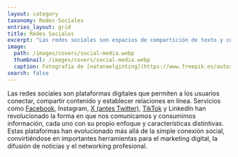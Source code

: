 ```yaml
---
layout: category
taxonomy: Redes-Sociales
entries_layout: grid
title: Redes Sociales
excerpt: "Las redes sociales son espacios de compartición de texto y contenido multimedia dentro de grupos de usuarios o de forma abierta a la red."
image:
  path: /images/covers/social-media.webp
  thumbnail: /images/covers/social-media.webp
  caption: Fotografía de [natanaelginting](https://www.freepik.es/autor/natanaelginting)
search: false
---
```

Las redes sociales son plataformas digitales que permiten a los usuarios conectar, compartir contenido y establecer relaciones en línea. Servicios como [Facebook](https://www.ayudaenlaweb.com/redes-sociales/que-es-facebook/), Instagram, [X (antes Twitter)](https://www.ayudaenlaweb.com/redes-sociales/que-es-twitter/), [TikTok](https://www.ayudaenlaweb.com/redes-sociales/que-es-tiktok/) y LinkedIn han revolucionado la forma en que nos comunicamos y consumimos información, cada uno con su propio enfoque y características distintivas. Estas plataformas han evolucionado más allá de la simple conexión social, convirtiéndose en importantes herramientas para el marketing digital, la difusión de noticias y el networking profesional.